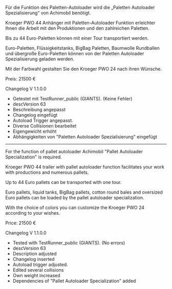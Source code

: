Für die Funktion des Paletten-Autoloader wird die „Paletten Autoloader Spezialisierung“ von Achimobil benötigt.

Kroeger PWO 44 Anhänger mit Paletten-Autoloader Funktion erleichter Ihnen die Arbeit mit den Produktionen und den zahlreichen Paletten. 

Bis zu 44 Euro-Paletten können mit einer Tour transportiert werden. 

Euro-Paletten,  Flüssigkeitstanks, BigBag Paletten, Baumwolle Rundballen und übergroße Euro-Paletten können von der Paletten Autoloader Spezialisierung geladen werden.

Mit der Farbwahl gestalten Sie den Kroeger PWO 24 nach ihren Wünsche.

Preis: 21500 €

Changelog V 1.1.0.0
- Getestet mit TestRunner_public (GIANTS). (Keine Fehler)
- descVersion 63
- Beschreibung angepasst
- Changelog eingefügt
- Autoload Trigger angepasst.
- Diverse Collisionen bearbeitet
- Eigengewicht erhöht
- Abhängigkeiten von "Paletten Autoloader Spezialisierung" eingefügt

--------------------------------------------------------------------------------------------------------------------------

For the function of pallet autoloader Achimobil "Pallet Autoloader Specialization" is required.

Kroeger PWO 44 trailer with pallet autoloader function facilitates your work with productions and numerous pallets. 

Up to 44 Euro pallets can be transported with one tour. 

Euro pallets, liquid tanks, BigBag pallets, cotton round bales and oversized Euro pallets can be loaded by the pallet autoloader specialization.

With the choice of colors you can customize the Kroeger PWO 24 according to your wishes.

Price: 21500 €

Changelog V 1.1.0.0
- Tested with TestRunner_public (GIANTS). (No errors)
- descVersion 63
- Description adjusted
- Changelog inserted
- Autoload trigger adjusted.
- Edited several collisions
- Own weight increased
- Dependencies of "Pallet Autoloader Specialization" added
